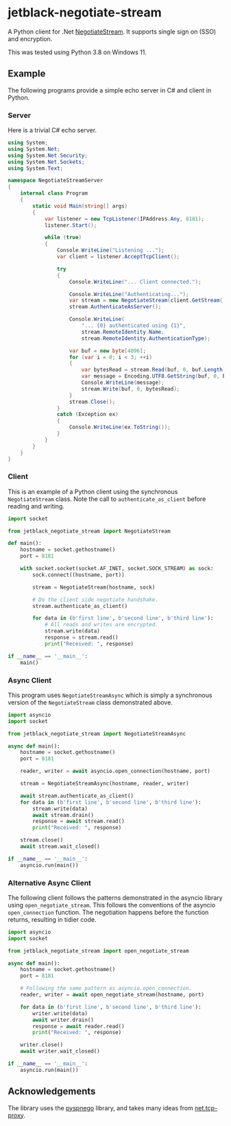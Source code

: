 # jetblack-negotiate-stream

A Python client for .Net [NegotiateStream](https://learn.microsoft.com/en-us/dotnet/api/system.net.security.negotiatestream).
It supports single sign on (SSO) and encryption.

This was tested using Python 3.8 on Windows 11.

## Example

The following programs provide a simple echo server in C# and client in Python.

### Server

Here is a trivial C# echo server.

```csharp
using System;
using System.Net;
using System.Net.Security;
using System.Net.Sockets;
using System.Text;

namespace NegotiateStreamServer
{
    internal class Program
    {
        static void Main(string[] args)
        {
            var listener = new TcpListener(IPAddress.Any, 8181);
            listener.Start();

            while (true)
            {
                Console.WriteLine("Listening ...");
                var client = listener.AcceptTcpClient();

                try
                {
                    Console.WriteLine("... Client connected.");

                    Console.WriteLine("Authenticating...");
                    var stream = new NegotiateStream(client.GetStream(), false);
                    stream.AuthenticateAsServer();

                    Console.WriteLine(
                        "... {0} authenticated using {1}",
                        stream.RemoteIdentity.Name,
                        stream.RemoteIdentity.AuthenticationType);

                    var buf = new byte[4096];
                    for (var i = 0; i < 3; ++i)
                    {
                        var bytesRead = stream.Read(buf, 0, buf.Length);
                        var message = Encoding.UTF8.GetString(buf, 0, bytesRead);
                        Console.WriteLine(message);
                        stream.Write(buf, 0, bytesRead);
                    }
                    stream.Close();
                }
                catch (Exception ex)
                {
                    Console.WriteLine(ex.ToString());
                }
            }
        }
    }
}
```

### Client

This is an example of a Python client using the synchronous `NegotiateStream` class. Note the call to `authenticate_as_client` before reading and writing.

```python
import socket

from jetblack_negotiate_stream import NegotiateStream

def main():
    hostname = socket.gethostname()
    port = 8181

    with socket.socket(socket.AF_INET, socket.SOCK_STREAM) as sock:
        sock.connect((hostname, port))

        stream = NegotiateStream(hostname, sock)

        # Do the client side negotiate handshake.
        stream.authenticate_as_client()

        for data in (b'first line', b'second line', b'third line'):
            # All reads and writes are encrypted.
            stream.write(data)
            response = stream.read()
            print("Received: ", response)

if __name__ == '__main__':
    main()
```

### Async Client

This program uses `NegotiateStreamAsync` which is simply a synchronous version of the `NegotiateStream` class demonstrated above.

```python
import asyncio
import socket

from jetblack_negotiate_stream import NegotiateStreamAsync

async def main():
    hostname = socket.gethostname()
    port = 8181

    reader, writer = await asyncio.open_connection(hostname, port)

    stream = NegotiateStreamAsync(hostname, reader, writer)

    await stream.authenticate_as_client()
    for data in (b'first line', b'second line', b'third line'):
        stream.write(data)
        await stream.drain()
        response = await stream.read()
        print("Received: ", response)

    stream.close()
    await stream.wait_closed()

if __name__ == '__main__':
    asyncio.run(main())
```

### Alternative Async Client

The following client follows the patterns demonstrated in the asyncio library using `open_negotiate_stream`. This follows
the conventions of the asyncio `open_connection` function. The negotiation happens before the function returns, resulting in tidier code. 

```python
import asyncio
import socket

from jetblack_negotiate_stream import open_negotiate_stream

async def main():
    hostname = socket.gethostname()
    port = 8181

    # Following the same pattern as asyncio.open_connection.
    reader, writer = await open_negotiate_stream(hostname, port)

    for data in (b'first line', b'second line', b'third line'):
        writer.write(data)
        await writer.drain()
        response = await reader.read()
        print("Received: ", response)

    writer.close()
    await writer.wait_closed()

if __name__ == '__main__':
    asyncio.run(main())
```


## Acknowledgements

The library uses the [pyspnego](https://github.com/jborean93/pyspnego) library,
and takes many ideas from [net.tcp-proxy](https://github.com/ernw/net.tcp-proxy).
